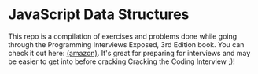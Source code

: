# JavaScript Data Structures

This repo is a compilation of exercises and problems done while going through the Programming Interviews Exposed, 3rd Edition book. You can check it out here: [(amazon)](https://www.amazon.com/Programming-Interviews-Exposed-Secrets-Landing/dp/1118261364). It's great for preparing for interviews and may be easier to get into before cracking Cracking the Coding Interview ;)!